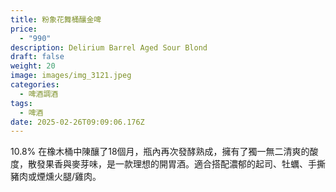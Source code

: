 ```yaml
---
title: 粉象花舞桶釀金啤
price:
  - "990"
description: Delirium Barrel Aged Sour Blond
draft: false
weight: 20
image: images/img_3121.jpeg
categories:
  - 啤酒調酒
tags:
  - 啤酒
date: 2025-02-26T09:09:06.176Z
---
```

  10.8% 在橡木桶中陳釀了18個月，瓶內再次發酵熟成，擁有了獨一無二清爽的酸度，散發果香與麥芽味，是一款理想的開胃酒。適合搭配濃郁的起司、牡蠣、手撕豬肉或煙燻火腿/雞肉。